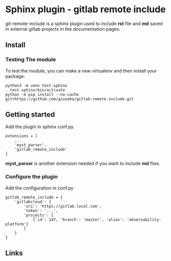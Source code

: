 # Sphinx plugin - gitlab remote include

git-remote-include is a sphinx plugin used to include **rst** file and **md** saved in external giltab projects in the 
documentation pages.

## Install

### Testing The module
To test the module, you can make a new virtualenv and then install your package:

```console
python3 -m venv test-sphinx
. test-sphinx/bin/activate
python -m pip install --no-cache git+https://github.com/giuseka/gitlab-remote-include.git
```

## Getting started

Add the plugin in sphinx conf.py.

```
extensions = [
    ...
    'myst_parser',
    'gitlab_remote_include'
]
```

**myst_parser** is another extension needed if you want to include **md** files.

### Configure the plugin

Add the configuration in conf.py

```
gitlab_remote_include = {
    'gitlabcloud': {
        'uri': 'https://gitlab.local.com',
        'token': '...',
        'projects': [
            {'id': 147, 'branch': 'master', 'alias': 'observability-platform'}
        ]
    }
}
```

## Links
